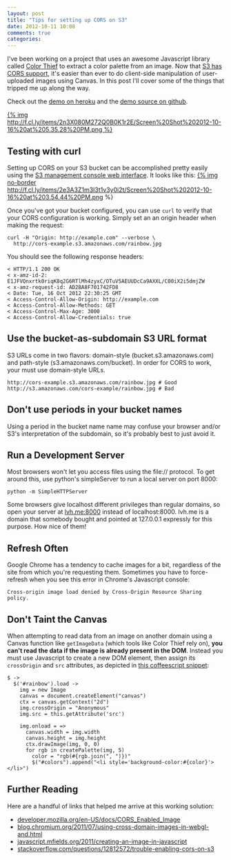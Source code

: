```yaml
---
layout: post
title: "Tips for setting up CORS on S3"
date: 2012-10-11 10:08
comments: true
categories: 
---
```


I've been working on a project that uses an awesome Javascript library called [Color Thief](http://lokeshdhakar.com/projects/color-thief/)
to extract a color palette from an image. Now that [S3 has CORS support](http://aws.amazon.com/about-aws/whats-new/2012/08/31/amazon-s3-announces-cross-origin-resource-sharing-CORS-support/),
it's easier than ever to do client-side manipulation of user-uploaded images using Canvas.
In this post I'll cover some of the things that tripped me up along the way.

Check out the
[demo on heroku](http://cors-example.herokuapp.com/)
and the
[demo source on github](https://github.com/zeke/cors-example).

<a href="http://cors-example.herokuapp.com/">
  {% img http://f.cl.ly/items/2n3X080M272Q0B0K1r2E/Screen%20Shot%202012-10-16%20at%205.35.28%20PM.png %}
</a>

Testing with curl
-----------------

Setting up CORS on your S3 bucket can be accomplished pretty easily using the 
[S3 management console web interface](https://console.aws.amazon.com/s3). It looks like this:
<a href="https://console.aws.amazon.com/s3">
  {% img no-border http://f.cl.ly/items/2e3A3Z1m3I3t1v3y0i2t/Screen%20Shot%202012-10-16%20at%203.54.44%20PM.png %}
</a>

Once you've got your bucket configured,
you can use `curl` to verify that your CORS configuration is
working. Simply set an an origin header when making the request:

    curl -H "Origin: http://example.com" --verbose \
      http://cors-example.s3.amazonaws.com/rainbow.jpg
      

You should see the following response headers:

    < HTTP/1.1 200 OK
    < x-amz-id-2: E1JFVQnxrtk0riqK8q2G6RTlMh4zyxC/OTuV5AEUUDcCa9AXXL/C00iX2i5dmjZW
    < x-amz-request-id: AD2BA8F701742FD8
    < Date: Tue, 16 Oct 2012 22:30:25 GMT
    < Access-Control-Allow-Origin: http://example.com
    < Access-Control-Allow-Methods: GET
    < Access-Control-Max-Age: 3000
    < Access-Control-Allow-Credentials: true

Use the bucket-as-subdomain S3 URL format
-----------------------------------------

S3 URLs come in two flavors: domain-style (bucket.s3.amazonaws.com) 
and path-style (s3.amazonaws.com/bucket). In order for CORS to work,
your must use domain-style URLs.

    http://cors-example.s3.amazonaws.com/rainbow.jpg # Good
    http://s3.amazonaws.com/cors-example/rainbow.jpg # Bad
    
Don't use periods in your bucket names
--------------------------------------

Using a period in the bucket name name may confuse your browser and/or S3's interpretation
of the subdomain, so it's probably best to just avoid it.

Run a Development Server
------------------------

Most browsers won't let you access files using the file:// protocol.
To get around this, use python's simpleServer to run a local server 
on port 8000:

    python -m SimpleHTTPServer
    
Some browsers give localhost different privileges than regular domains, so open
your server at [lvh.me:8000](http://lvh.me:8000) instead of localhost:8000.
lvh.me is a domain that somebody bought and pointed at 127.0.0.1 expressly for
this purpose. How nice of them!

Refresh Often
-------------

Google Chrome has a tendency to cache images for a bit, regardless of the site from which you're requesting them.
Sometimes you have to force-refresh when you see this error in Chrome's Javascript console:

    Cross-origin image load denied by Cross-Origin Resource Sharing policy.

Don't Taint the Canvas
----------------------

When attempting to read data from an image on another domain using a Canvas function like 
`getImageData` (which tools like Color Thief rely on),
**you can't read the data if the image is already present in the DOM**. Instead you must
use Javascript to create a new DOM element, then assign its `crossOrigin` and `src`
attributes, as depicted in
[this coffeescript snippet](https://github.com/zeke/cors-example/blob/master/public/coffee/app.coffee):
      
    $ ->
      $('#rainbow').load ->  
        img = new Image
        canvas = document.createElement("canvas")
        ctx = canvas.getContext("2d")
        img.crossOrigin = "Anonymous"
        img.src = this.getAttribute('src')

        img.onload = =>
          canvas.width = img.width
          canvas.height = img.height
          ctx.drawImage(img, 0, 0)
          for rgb in createPalette(img, 5)
            color = "rgb(#{rgb.join(", ")})"
            $("#colors").append("<li style='background-color:#{color}'></li>")      


Further Reading
---------------

Here are a handful of links that helped me arrive at this working solution:

- [developer.mozilla.org/en-US/docs/CORS_Enabled_Image](https://developer.mozilla.org/en-US/docs/CORS_Enabled_Image)
- [blog.chromium.org/2011/07/using-cross-domain-images-in-webgl-and.html](http://blog.chromium.org/2011/07/using-cross-domain-images-in-webgl-and.html)
- [javascript.mfields.org/2011/creating-an-image-in-javascript](http://javascript.mfields.org/2011/creating-an-image-in-javascript/)
- [stackoverflow.com/questions/12812572/trouble-enabling-cors-on-s3](http://stackoverflow.com/questions/12812572/trouble-enabling-cors-on-s3)